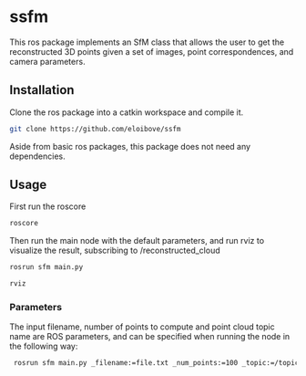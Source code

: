 # ssfm

This ros package implements an SfM class that allows the user to get the reconstructed 3D points given a set of images, point correspondences, and camera parameters.

## Installation

Clone the ros package into a catkin workspace and compile it. 

```bash
git clone https://github.com/eloibove/ssfm
```

Aside from basic ros packages, this package does not need any dependencies.

## Usage

First run the roscore
```bash
roscore
```
Then run the main node with the default parameters, and run rviz to visualize the result, subscribing to /reconstructed_cloud

```bash
rosrun sfm main.py
```
```bash
rviz
```
### Parameters
The input filename, number of points to compute and point cloud topic name are ROS parameters, and can be specified when running the node in the following way:
```bash
 rosrun sfm main.py _filename:=file.txt _num_points:=100 _topic:=/topic
```
